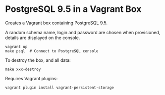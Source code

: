 # PostgreSQL 9.5 in a Vagrant Box

Creates a Vagrant box containing PostgreSQL 9.5.

A random schema name, login and password are chosen when provisioned, details are displayed on the console.

    vagrant up
    make psql  # Connect to PostgreSQL console

To destroy the box, and all data:

    make xxx-destroy

Requires Vagrant plugins:

    vagrant plugin install vagrant-persistent-storage


